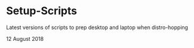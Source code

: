 # Setup-Scripts
Latest versions of scripts to prep desktop and laptop when distro-hopping

12 August 2018
